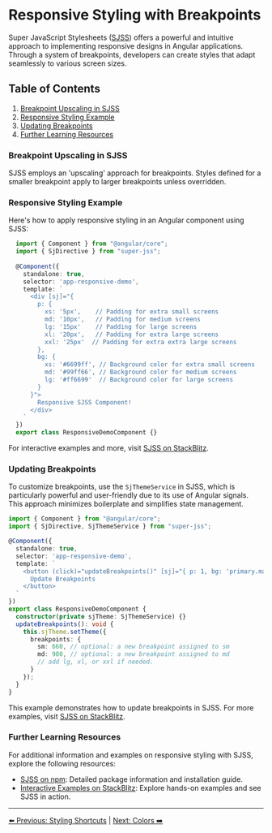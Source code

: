# Responsive Styling with Breakpoints

Super JavaScript Stylesheets ([SJSS](https://www.npmjs.com/package/super-jss)) offers a powerful and intuitive approach to implementing responsive designs in Angular applications. Through a system of breakpoints, developers can create styles that adapt seamlessly to various screen sizes.

## Table of Contents
1. [Breakpoint Upscaling in SJSS](#breakpoint-upscaling-in-sjss)
2. [Responsive Styling Example](#responsive-styling-example)
3. [Updating Breakpoints](#updating-breakpoints)
4. [Further Learning Resources](#further-learning-resources)

### Breakpoint Upscaling in SJSS
SJSS employs an 'upscaling' approach for breakpoints. Styles defined for a smaller breakpoint apply to larger breakpoints unless overridden.

### Responsive Styling Example
Here's how to apply responsive styling in an Angular component using SJSS:

```typescript
  import { Component } from "@angular/core";
  import { SjDirective } from "super-jss";
  
  @Component({
    standalone: true,
    selector: 'app-responsive-demo',
    template: `
      <div [sj]="{
        p: {
          xs: '5px',    // Padding for extra small screens
          md: '10px',   // Padding for medium screens
          lg: '15px'    // Padding for large screens
          xl: '20px',   // Padding for extra large screens
          xxl: '25px'  // Padding for extra extra large screens        
        },
        bg: {
          xs: '#6699ff', // Background color for extra small screens
          md: '#99ff66', // Background color for medium screens
          lg: '#ff6699'  // Background color for large screens
        }
      }">
        Responsive SJSS Component!
      </div>
    `
  })
  export class ResponsiveDemoComponent {}
```

For interactive examples and more, visit [SJSS on StackBlitz](https://stackblitz.com/edit/super-js?file=src%2Fmain.ts).

### Updating Breakpoints
To customize breakpoints, use the `SjThemeService` in SJSS, which is particularly powerful and user-friendly due to its use of Angular signals. This approach minimizes boilerplate and simplifies state management.

```typescript
import { Component } from "@angular/core";
import { SjDirective, SjThemeService } from "super-jss";

@Component({
  standalone: true,
  selector: 'app-responsive-demo',
  template: `
    <button (click)="updateBreakpoints()" [sj]="{ p: 1, bg: 'primary.main', color: 'primary.contrast', borderRadius: '4px', cursor: 'pointer' }">
      Update Breakpoints
    </button>
  `
})
export class ResponsiveDemoComponent {
  constructor(private sjTheme: SjThemeService) {}
  updateBreakpoints(): void {
    this.sjTheme.setTheme({
      breakpoints: {
        sm: 660, // optional: a new breakpoint assigned to sm
        md: 980, // optional: a new breakpoint assigned to md
        // add lg, xl, or xxl if needed.
      }
    });
  }
}
```
This example demonstrates how to update breakpoints in SJSS. For more examples, visit [SJSS on StackBlitz](https://stackblitz.com/edit/super-js?file=src%2Fmain.ts).

### Further Learning Resources
For additional information and examples on responsive styling with SJSS, explore the following resources:
- [SJSS on npm](https://www.npmjs.com/package/super-jss): Detailed package information and installation guide.
- [Interactive Examples on StackBlitz](https://stackblitz.com/edit/super-js?file=src%2Fmain.ts): Explore hands-on examples and see SJSS in action.

---
[⬅️ Previous: Styling Shortcuts](styling-shortcuts.md) | [Next: Colors ➡️](colors.md)